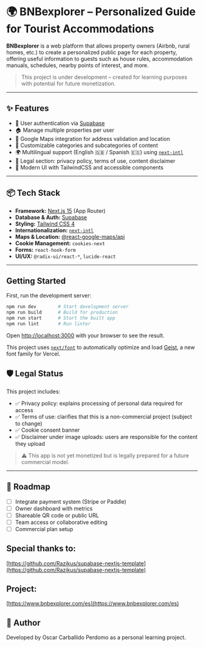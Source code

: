# 🌍 BNBexplorer – Personalized Guide for Tourist Accommodations

**BNBexplorer** is a web platform that allows property owners (Airbnb, rural homes, etc.) to create a personalized public page for each property, offering useful information to guests such as house rules, accommodation manuals, schedules, nearby points of interest, and more.

> This project is under development – created for learning purposes with potential for future monetization.

---

## ✨ Features

-   🔐 User authentication via [Supabase](https://supabase.com/)
-   🏠 Manage multiple properties per user
-   📍 Google Maps integration for address validation and location
-   📁 Customizable categories and subcategories of content
-   🌍 Multilingual support (English 🇬🇧 / Spanish 🇪🇸) using [`next-intl`](https://next-intl.js.org/)
-   🧾 Legal section: privacy policy, terms of use, content disclaimer
-   🎨 Modern UI with TailwindCSS and accessible components

---

## 📦 Tech Stack

-   **Framework:** [Next.js 15](https://nextjs.org/) (App Router)
-   **Database & Auth:** [Supabase](https://supabase.com/)
-   **Styling:** [Tailwind CSS 4](https://tailwindcss.com/)
-   **Internationalization:** [`next-intl`](https://next-intl.js.org/)
-   **Maps & Location:** [@react-google-maps/api](https://www.npmjs.com/package/@react-google-maps/api)
-   **Cookie Management:** `cookies-next`
-   **Forms:** `react-hook-form`
-   **UI/UX:** `@radix-ui/react-*`, `lucide-react`

---

## Getting Started

First, run the development server:

```bash
npm run dev        # Start development server
npm run build      # Build for production
npm run start      # Start the built app
npm run lint       # Run linter
```

Open [http://localhost:3000](http://localhost:3000) with your browser to see the result.

This project uses [`next/font`](https://nextjs.org/docs/app/building-your-application/optimizing/fonts) to automatically optimize and load [Geist](https://vercel.com/font), a new font family for Vercel.

## 🛡️ Legal Status

This project includes:

-   ✅ Privacy policy: explains processing of personal data required for access
-   ✅ Terms of use: clarifies that this is a non-commercial project (subject to change)
-   ✅ Cookie consent banner
-   ✅ Disclaimer under image uploads: users are responsible for the content they upload

> ⚠️ This app is not yet monetized but is legally prepared for a future commercial model.

---

## 📸 Roadmap

-   [ ] Integrate payment system (Stripe or Paddle)
-   [ ] Owner dashboard with metrics
-   [ ] Shareable QR code or public URL
-   [ ] Team access or collaborative editing
-   [ ] Commercial plan setup

## Special thanks to:

[https://github.com/Razikus/supabase-nextjs-template](https://github.com/Razikus/supabase-nextjs-template)

## Project:

[https://www.bnbexplorer.com/es](https://www.bnbexplorer.com/es)

## 🙌 Author

Developed by Oscar Carballido Perdomo as a personal learning project.
